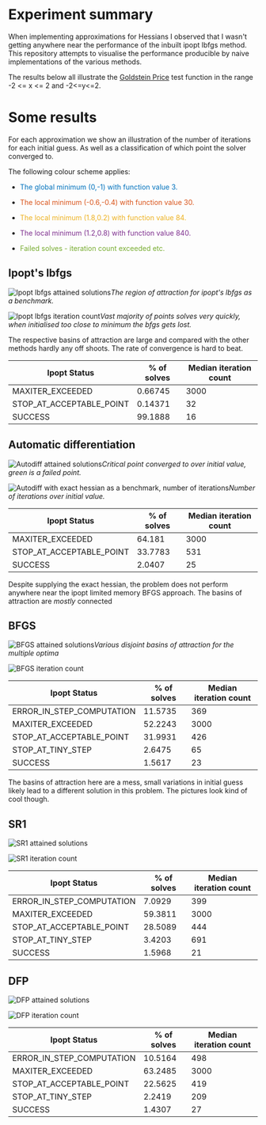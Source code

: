 # Experiment summary

When implementing approximations for Hessians I observed that I wasn't getting anywhere near the performance of the inbuilt ipopt lbfgs method. This repository attempts to visualise the performance producible by naive implementations of the various methods.

The results below all illustrate the [Goldstein Price](https://www.sfu.ca/~ssurjano/goldpr.html) test function in the range -2 <= x <= 2 and -2<=y<=2.

# Some results

For each approximation we show an illustration of the number of iterations for each initial guess. As well as a classification of which point the solver converged to.

The following colour scheme applies:
- <p style="color:#0072BD">The global minimum (0,-1) with function value 3.</p>
- <p style="color:#D95319">The local minimum (-0.6,-0.4) with function value 30.</p>
- <p style="color:#EDB120">The local minimum (1.8,0.2) with function value 84.</p>
- <p style="color:#7E2F8E">The local minimum (1.2,0.8) with function value 840.</p>
- <p style="color:#77AC30">Failed solves - iteration count exceeded etc.</p>

## Ipopt's lbfgs

![Ipopt lbfgs attained solutions](/img/ipopt_lbfgs_solution.png)*The region of attraction for ipopt's lbfgs as a benchmark.*

![Ipopt lbfgs iteration count](/img/ipopt_lbfgs_iterations.png)*Vast majority of points solves very quickly, when initialised too close to minimum the bfgs gets lost.*

The respective basins of attraction are large and compared with the other methods hardly any off shoots. The rate of convergence is hard to beat.

| Ipopt Status | % of solves | Median iteration count |
| ----------- | ----------- | ----------- |
| MAXITER_EXCEEDED|0.66745|3000 |
| STOP_AT_ACCEPTABLE_POINT|0.14371|32 |
| SUCCESS|99.1888|16 |

## Automatic differentiation

![Autodiff attained solutions](/img/autodiff_solution.png)*Critical point converged to over initial value, green is a failed point.*

![Autodiff with exact hessian as a benchmark, number of iterations](/img/autodiff_iterations.png)*Number of iterations over initial value.*

| Ipopt Status | % of solves | Median iteration count |
| ----------- | ----------- | ----------- |
| MAXITER_EXCEEDED|64.181|3000 |
| STOP_AT_ACCEPTABLE_POINT|33.7783|531 |
| SUCCESS|2.0407|25 |

Despite supplying the exact hessian, the problem does not perform anywhere near the ipopt limited memory BFGS approach. The basins of attraction are _mostly_ connected


## BFGS

![BFGS attained solutions](/img/bfgs_solution.png)*Various disjoint basins of attraction for the multiple optima*

![BFGS iteration count](/img/bfgs_iterations.png)

| Ipopt Status | % of solves | Median iteration count |
| ----------- | ----------- | ----------- |
| ERROR_IN_STEP_COMPUTATION|11.5735|369 |
| MAXITER_EXCEEDED|52.2243|3000 |
| STOP_AT_ACCEPTABLE_POINT|31.9931|426 |
| STOP_AT_TINY_STEP|2.6475|65 |
| SUCCESS|1.5617|23 |

The basins of attraction here are a mess, small variations in initial guess likely lead to a different solution in this problem. The pictures look kind of cool though.


## SR1

![SR1 attained solutions](/img/sr1_solution.png)

![SR1 iteration count](/img/sr1_iterations.png)

| Ipopt Status | % of solves | Median iteration count |
| ----------- | ----------- | ----------- |
| ERROR_IN_STEP_COMPUTATION|7.0929|399 |
| MAXITER_EXCEEDED|59.3811|3000 |
| STOP_AT_ACCEPTABLE_POINT|28.5089|444 |
| STOP_AT_TINY_STEP|3.4203|691 |
| SUCCESS|1.5968|21 |

## DFP

![DFP attained solutions](/img/dfp_solution.png)

![DFP iteration count](/img/dfp_iterations.png)

| Ipopt Status | % of solves | Median iteration count |
| ----------- | ----------- | ----------- |
| ERROR_IN_STEP_COMPUTATION|10.5164|498 |
| MAXITER_EXCEEDED|63.2485|3000 |
| STOP_AT_ACCEPTABLE_POINT|22.5625|419 |
| STOP_AT_TINY_STEP|2.2419|209 |
| SUCCESS|1.4307|27 |